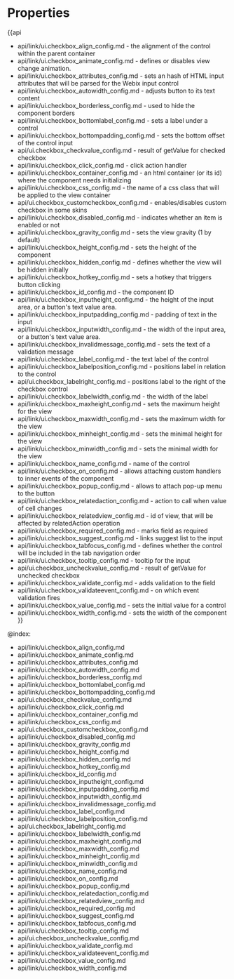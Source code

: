 Properties
==========

{{api
- api/link/ui.checkbox_align_config.md - the alignment of the control within the parent container
- api/link/ui.checkbox_animate_config.md - defines or disables view change animation.
- api/link/ui.checkbox_attributes_config.md - sets an hash of HTML input attributes that will be parsed for the Webix input control
- api/link/ui.checkbox_autowidth_config.md - adjusts button to its text content
- api/link/ui.checkbox_borderless_config.md - used to hide the component borders
- api/link/ui.checkbox_bottomlabel_config.md - sets a label under a control
- api/link/ui.checkbox_bottompadding_config.md - sets the bottom offset of the control input
- api/ui.checkbox_checkvalue_config.md - result of getValue for checked checkbox
- api/link/ui.checkbox_click_config.md - click action handler
- api/link/ui.checkbox_container_config.md - an html container (or its id) where the component needs initializing
- api/link/ui.checkbox_css_config.md - the name of a css class that will be applied to the view container
- api/ui.checkbox_customcheckbox_config.md - enables/disables custom checkbox in some skins
- api/link/ui.checkbox_disabled_config.md - indicates whether an item is enabled or not
- api/link/ui.checkbox_gravity_config.md - sets the view gravity (1 by default)
- api/link/ui.checkbox_height_config.md - sets the height of the component
- api/link/ui.checkbox_hidden_config.md - defines whether the view will be hidden initially
- api/link/ui.checkbox_hotkey_config.md - sets a hotkey that triggers button clicking
- api/link/ui.checkbox_id_config.md - the component ID
- api/link/ui.checkbox_inputheight_config.md - the height of the input area, or a button's text value area.
- api/link/ui.checkbox_inputpadding_config.md - padding of text in the input
- api/link/ui.checkbox_inputwidth_config.md - the width of the input area, or a button's text value area.
- api/link/ui.checkbox_invalidmessage_config.md - sets the text of a validation message
- api/link/ui.checkbox_label_config.md - the text label of the control
- api/link/ui.checkbox_labelposition_config.md - positions label in relation to the control
- api/ui.checkbox_labelright_config.md - positions label to the right of the checkbox control
- api/link/ui.checkbox_labelwidth_config.md - the width of the label
- api/link/ui.checkbox_maxheight_config.md - sets the maximum height for the view
- api/link/ui.checkbox_maxwidth_config.md - sets the maximum width for the view
- api/link/ui.checkbox_minheight_config.md - sets the minimal height for the view
- api/link/ui.checkbox_minwidth_config.md - sets the minimal width for the view
- api/link/ui.checkbox_name_config.md - name of the control
- api/link/ui.checkbox_on_config.md - allows attaching custom handlers to inner events of the component
- api/link/ui.checkbox_popup_config.md - allows to attach pop-up menu to the button
- api/link/ui.checkbox_relatedaction_config.md - action to call when value of cell changes
- api/link/ui.checkbox_relatedview_config.md - id of view, that will be affected by relatedAction operation
- api/link/ui.checkbox_required_config.md - marks field as required
- api/link/ui.checkbox_suggest_config.md - links suggest list to the input
- api/link/ui.checkbox_tabfocus_config.md - defines whether the control will be included in the tab navigation order
- api/link/ui.checkbox_tooltip_config.md - tooltip for the input
- api/ui.checkbox_uncheckvalue_config.md - result of getValue for unchecked checkbox
- api/link/ui.checkbox_validate_config.md - adds validation to the field
- api/link/ui.checkbox_validateevent_config.md - on which event validation fires
- api/link/ui.checkbox_value_config.md - sets the initial value for a control
- api/link/ui.checkbox_width_config.md - sets the width of the component
}}

@index:
- api/link/ui.checkbox_align_config.md
- api/link/ui.checkbox_animate_config.md
- api/link/ui.checkbox_attributes_config.md
- api/link/ui.checkbox_autowidth_config.md
- api/link/ui.checkbox_borderless_config.md
- api/link/ui.checkbox_bottomlabel_config.md
- api/link/ui.checkbox_bottompadding_config.md
- api/ui.checkbox_checkvalue_config.md
- api/link/ui.checkbox_click_config.md
- api/link/ui.checkbox_container_config.md
- api/link/ui.checkbox_css_config.md
- api/ui.checkbox_customcheckbox_config.md
- api/link/ui.checkbox_disabled_config.md
- api/link/ui.checkbox_gravity_config.md
- api/link/ui.checkbox_height_config.md
- api/link/ui.checkbox_hidden_config.md
- api/link/ui.checkbox_hotkey_config.md
- api/link/ui.checkbox_id_config.md
- api/link/ui.checkbox_inputheight_config.md
- api/link/ui.checkbox_inputpadding_config.md
- api/link/ui.checkbox_inputwidth_config.md
- api/link/ui.checkbox_invalidmessage_config.md
- api/link/ui.checkbox_label_config.md
- api/link/ui.checkbox_labelposition_config.md
- api/ui.checkbox_labelright_config.md
- api/link/ui.checkbox_labelwidth_config.md
- api/link/ui.checkbox_maxheight_config.md
- api/link/ui.checkbox_maxwidth_config.md
- api/link/ui.checkbox_minheight_config.md
- api/link/ui.checkbox_minwidth_config.md
- api/link/ui.checkbox_name_config.md
- api/link/ui.checkbox_on_config.md
- api/link/ui.checkbox_popup_config.md
- api/link/ui.checkbox_relatedaction_config.md
- api/link/ui.checkbox_relatedview_config.md
- api/link/ui.checkbox_required_config.md
- api/link/ui.checkbox_suggest_config.md
- api/link/ui.checkbox_tabfocus_config.md
- api/link/ui.checkbox_tooltip_config.md
- api/ui.checkbox_uncheckvalue_config.md
- api/link/ui.checkbox_validate_config.md
- api/link/ui.checkbox_validateevent_config.md
- api/link/ui.checkbox_value_config.md
- api/link/ui.checkbox_width_config.md

